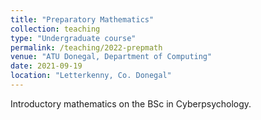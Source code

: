 ```yaml
---
title: "Preparatory Mathematics"
collection: teaching
type: "Undergraduate course"
permalink: /teaching/2022-prepmath
venue: "ATU Donegal, Department of Computing"
date: 2021-09-19
location: "Letterkenny, Co. Donegal"
---
```


Introductory mathematics on the BSc in Cyberpsychology.
